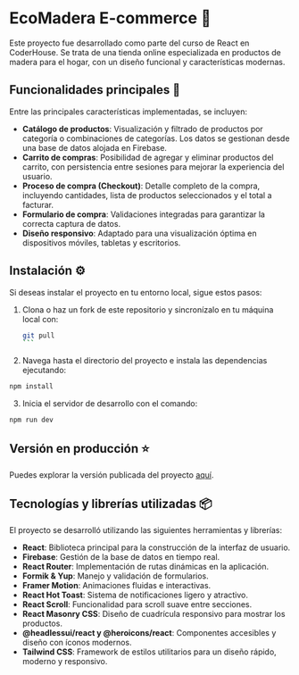 # EcoMadera E-commerce 🛒

Este proyecto fue desarrollado como parte del curso de React en CoderHouse. Se trata de una tienda online especializada en productos de madera para el hogar, con un diseño funcional y características modernas.

## Funcionalidades principales 🚀

Entre las principales características implementadas, se incluyen:

- **Catálogo de productos**: Visualización y filtrado de productos por categoría o combinaciones de categorías. Los datos se gestionan desde una base de datos alojada en Firebase.
- **Carrito de compras**: Posibilidad de agregar y eliminar productos del carrito, con persistencia entre sesiones para mejorar la experiencia del usuario.
- **Proceso de compra (Checkout)**: Detalle completo de la compra, incluyendo cantidades, lista de productos seleccionados y el total a facturar.
- **Formulario de compra**: Validaciones integradas para garantizar la correcta captura de datos.
- **Diseño responsivo**: Adaptado para una visualización óptima en dispositivos móviles, tabletas y escritorios.

## Instalación ⚙️

Si deseas instalar el proyecto en tu entorno local, sigue estos pasos:

1. Clona o haz un fork de este repositorio y sincronízalo en tu máquina local con:
   ````bash
   git pull
   ```
2. Navega hasta el directorio del proyecto e instala las dependencias ejecutando:
```bash
npm install
```
3. Inicia el servidor de desarrollo con el comando:
```bash
npm run dev
```
## Versión en producción ⭐

Puedes explorar la versión publicada del proyecto [aquí](https://eco-madera-agustin-alonso.vercel.app/).

## Tecnologías y librerías utilizadas 📦

El proyecto se desarrolló utilizando las siguientes herramientas y librerías: 

- **React**: Biblioteca principal para la construcción de la interfaz de usuario.  
- **Firebase**: Gestión de la base de datos en tiempo real.  
- **React Router**: Implementación de rutas dinámicas en la aplicación.  
- **Formik & Yup**: Manejo y validación de formularios.  
- **Framer Motion**: Animaciones fluidas e interactivas.  
- **React Hot Toast**: Sistema de notificaciones ligero y atractivo.  
- **React Scroll**: Funcionalidad para scroll suave entre secciones.  
- **React Masonry CSS**: Diseño de cuadrícula responsivo para mostrar los productos.  
- **@headlessui/react y @heroicons/react**: Componentes accesibles y diseño con íconos modernos.  
- **Tailwind CSS**: Framework de estilos utilitarios para un diseño rápido, moderno y responsivo.  
